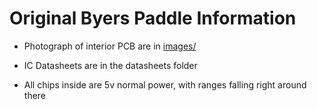 # Original Byers Paddle Information

* Photograph of interior PCB are in [images/](images/)

* IC Datasheets are in the datasheets folder

* All chips inside are 5v normal power, with ranges falling right around there

